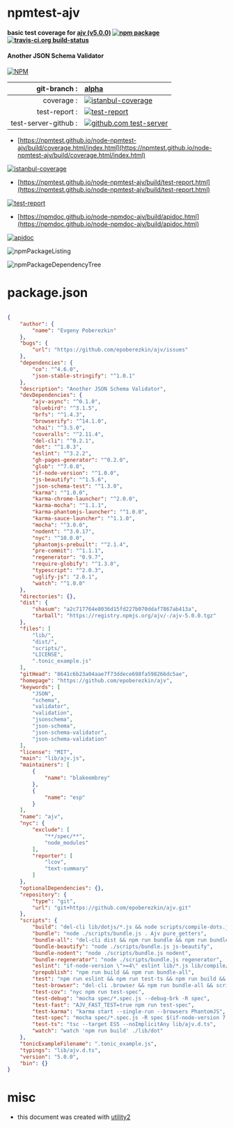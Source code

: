 # npmtest-ajv

#### basic test coverage for  [ajv (v5.0.0)](https://github.com/epoberezkin/ajv)  [![npm package](https://img.shields.io/npm/v/npmtest-ajv.svg?style=flat-square)](https://www.npmjs.org/package/npmtest-ajv) [![travis-ci.org build-status](https://api.travis-ci.org/npmtest/node-npmtest-ajv.svg)](https://travis-ci.org/npmtest/node-npmtest-ajv)

#### Another JSON Schema Validator

[![NPM](https://nodei.co/npm/ajv.png?downloads=true&downloadRank=true&stars=true)](https://www.npmjs.com/package/ajv)

| git-branch : | [alpha](https://github.com/npmtest/node-npmtest-ajv/tree/alpha)|
|--:|:--|
| coverage : | [![istanbul-coverage](https://npmtest.github.io/node-npmtest-ajv/build/coverage.badge.svg)](https://npmtest.github.io/node-npmtest-ajv/build/coverage.html/index.html)|
| test-report : | [![test-report](https://npmtest.github.io/node-npmtest-ajv/build/test-report.badge.svg)](https://npmtest.github.io/node-npmtest-ajv/build/test-report.html)|
| test-server-github : | [![github.com test-server](https://npmtest.github.io/node-npmtest-ajv/GitHub-Mark-32px.png)](https://npmtest.github.io/node-npmtest-ajv/build/app/index.html) | | build-artifacts : | [![build-artifacts](https://npmtest.github.io/node-npmtest-ajv/glyphicons_144_folder_open.png)](https://github.com/npmtest/node-npmtest-ajv/tree/gh-pages/build)|

- [https://npmtest.github.io/node-npmtest-ajv/build/coverage.html/index.html](https://npmtest.github.io/node-npmtest-ajv/build/coverage.html/index.html)

[![istanbul-coverage](https://npmtest.github.io/node-npmtest-ajv/build/screenCapture.buildCi.browser.%252Ftmp%252Fbuild%252Fcoverage.lib.html.png)](https://npmtest.github.io/node-npmtest-ajv/build/coverage.html/index.html)

- [https://npmtest.github.io/node-npmtest-ajv/build/test-report.html](https://npmtest.github.io/node-npmtest-ajv/build/test-report.html)

[![test-report](https://npmtest.github.io/node-npmtest-ajv/build/screenCapture.buildCi.browser.%252Ftmp%252Fbuild%252Ftest-report.html.png)](https://npmtest.github.io/node-npmtest-ajv/build/test-report.html)

- [https://npmdoc.github.io/node-npmdoc-ajv/build/apidoc.html](https://npmdoc.github.io/node-npmdoc-ajv/build/apidoc.html)

[![apidoc](https://npmdoc.github.io/node-npmdoc-ajv/build/screenCapture.buildCi.browser.%252Ftmp%252Fbuild%252Fapidoc.html.png)](https://npmdoc.github.io/node-npmdoc-ajv/build/apidoc.html)

![npmPackageListing](https://npmtest.github.io/node-npmtest-ajv/build/screenCapture.npmPackageListing.svg)

![npmPackageDependencyTree](https://npmtest.github.io/node-npmtest-ajv/build/screenCapture.npmPackageDependencyTree.svg)



# package.json

```json

{
    "author": {
        "name": "Evgeny Poberezkin"
    },
    "bugs": {
        "url": "https://github.com/epoberezkin/ajv/issues"
    },
    "dependencies": {
        "co": "^4.6.0",
        "json-stable-stringify": "^1.0.1"
    },
    "description": "Another JSON Schema Validator",
    "devDependencies": {
        "ajv-async": "^0.1.0",
        "bluebird": "^3.1.5",
        "brfs": "^1.4.3",
        "browserify": "^14.1.0",
        "chai": "^3.5.0",
        "coveralls": "^2.11.4",
        "del-cli": "^0.2.1",
        "dot": "^1.0.3",
        "eslint": "^3.2.2",
        "gh-pages-generator": "^0.2.0",
        "glob": "^7.0.0",
        "if-node-version": "^1.0.0",
        "js-beautify": "^1.5.6",
        "json-schema-test": "^1.3.0",
        "karma": "^1.0.0",
        "karma-chrome-launcher": "^2.0.0",
        "karma-mocha": "^1.1.1",
        "karma-phantomjs-launcher": "^1.0.0",
        "karma-sauce-launcher": "^1.1.0",
        "mocha": "^3.0.0",
        "nodent": "^3.0.17",
        "nyc": "^10.0.0",
        "phantomjs-prebuilt": "^2.1.4",
        "pre-commit": "^1.1.1",
        "regenerator": "0.9.7",
        "require-globify": "^1.3.0",
        "typescript": "^2.0.3",
        "uglify-js": "2.6.1",
        "watch": "^1.0.0"
    },
    "directories": {},
    "dist": {
        "shasum": "a2c717764e8036d15fd227b070ddaf7867ab413a",
        "tarball": "https://registry.npmjs.org/ajv/-/ajv-5.0.0.tgz"
    },
    "files": [
        "lib/",
        "dist/",
        "scripts/",
        "LICENSE",
        ".tonic_example.js"
    ],
    "gitHead": "8641c6b23a04aae7f73ddece698fa598266dc5ae",
    "homepage": "https://github.com/epoberezkin/ajv",
    "keywords": [
        "JSON",
        "schema",
        "validator",
        "validation",
        "jsonschema",
        "json-schema",
        "json-schema-validator",
        "json-schema-validation"
    ],
    "license": "MIT",
    "main": "lib/ajv.js",
    "maintainers": [
        {
            "name": "blakeembrey"
        },
        {
            "name": "esp"
        }
    ],
    "name": "ajv",
    "nyc": {
        "exclude": [
            "**/spec/**",
            "node_modules"
        ],
        "reporter": [
            "lcov",
            "text-summary"
        ]
    },
    "optionalDependencies": {},
    "repository": {
        "type": "git",
        "url": "git+https://github.com/epoberezkin/ajv.git"
    },
    "scripts": {
        "build": "del-cli lib/dotjs/*.js && node scripts/compile-dots.js",
        "bundle": "node ./scripts/bundle.js . Ajv pure_getters",
        "bundle-all": "del-cli dist && npm run bundle && npm run bundle-regenerator && npm run bundle-nodent",
        "bundle-beautify": "node ./scripts/bundle.js js-beautify",
        "bundle-nodent": "node ./scripts/bundle.js nodent",
        "bundle-regenerator": "node ./scripts/bundle.js regenerator",
        "eslint": "if-node-version \">=4\" eslint lib/*.js lib/compile/*.js spec scripts",
        "prepublish": "npm run build && npm run bundle-all",
        "test": "npm run eslint && npm run test-ts && npm run build && npm run test-cov && if-node-version 4 npm run test-browser",
        "test-browser": "del-cli .browser && npm run bundle-all && scripts/prepare-tests && npm run test-karma",
        "test-cov": "nyc npm run test-spec",
        "test-debug": "mocha spec/*.spec.js --debug-brk -R spec",
        "test-fast": "AJV_FAST_TEST=true npm run test-spec",
        "test-karma": "karma start --single-run --browsers PhantomJS",
        "test-spec": "mocha spec/*.spec.js -R spec $(if-node-version 7 echo --harmony-async-await)",
        "test-ts": "tsc --target ES5 --noImplicitAny lib/ajv.d.ts",
        "watch": "watch 'npm run build' ./lib/dot"
    },
    "tonicExampleFilename": ".tonic_example.js",
    "typings": "lib/ajv.d.ts",
    "version": "5.0.0",
    "bin": {}
}
```



# misc
- this document was created with [utility2](https://github.com/kaizhu256/node-utility2)
